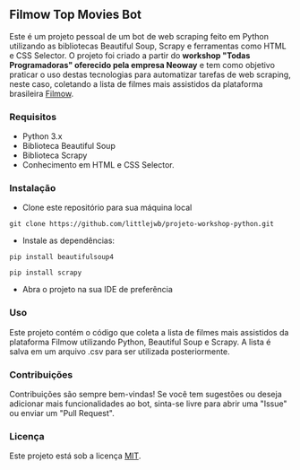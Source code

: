 ## Filmow Top Movies Bot

Este é um projeto pessoal de um bot de web scraping feito em Python utilizando as bibliotecas Beautiful Soup, Scrapy e ferramentas como HTML e CSS Selector. O projeto foi criado a partir do <b>workshop "Todas Programadoras" oferecido pela empresa Neoway</b> e tem como objetivo praticar o uso destas tecnologias para automatizar tarefas de web scraping, neste caso, coletando a lista de filmes mais assistidos da plataforma brasileira [Filmow](https://filmow.com/).

### Requisitos
- Python 3.x
- Biblioteca Beautiful Soup
- Biblioteca Scrapy
- Conhecimento em HTML e CSS Selector.

### Instalação
- Clone este repositório para sua máquina local
 
``git clone https://github.com/littlejwb/projeto-workshop-python.git``
  
- Instale as dependências:

``pip install beautifulsoup4 ``

``pip install scrapy``

- Abra o projeto na sua IDE de preferência

### Uso
Este projeto contém o código que coleta a lista de filmes mais assistidos da plataforma Filmow utilizando Python, Beautiful Soup e Scrapy. A lista é salva em um arquivo .csv para ser utilizada posteriormente.

### Contribuições
Contribuições são sempre bem-vindas! Se você tem sugestões ou deseja adicionar mais funcionalidades ao bot, sinta-se livre para abrir uma "Issue" ou enviar um "Pull Request".

### Licença
Este projeto está sob a licença [MIT](https://opensource.org/licenses/MIT).

